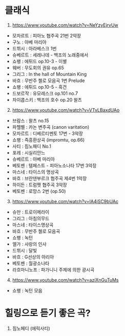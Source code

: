 # 클래식

1. https://www.youtube.com/watch?v=NeYzyEjrvUw

- 모차르트 : 피아노 협주곡 21번 2악장
- 구노 : 아베 마리아
- 드뷔시 : 아라베스크 1번
- 슈베르트 : 세레나데 - 백조의 노래중에서
- 쇼팽 : 에튀드 op.10-3 - 이별
- 웨버 : 무도회의 권유 op.65
- 그리그 : In the hall of Mountain King
- 바흐 : 무반주 첼로 모음곡 1번 Prelude
- 쇼팽 : 에튀드 op.10-5 - 흑건
- 드보르작 : 유모레스크 op.101 no.7
- 차이콥스키 : 백조의 호수 op.20 왈츠

2. https://www.youtube.com/watch?v=VTvLBaxdUAo

- 브람스 : 왈츠 no.15
- 파헬벨 : 카논 변주곡 (canon varitation)
- 모차르트 : 디베르티멘토 17번 - 3악장
- 쇼팽 : 즉흥환상곡 (impromtu, op.66)
- 사티 : 짐노패디 No.1 
- 포레 : 시실리안느
- 슈베르트 : 아베 마리아
- 베토벤 : 템페스트 - 피아노소나타 17번 3악장
- 마스네 : 타이스의 명상곡
- 바흐 : 브란덴부르크 협주곡 제4번 1악장
- 하이든 : 트럼펫 협주곡 3악장
- 베토벤 : 로망스 2번 (op.50)

3. https://www.youtube.com/watch?v=IA4iSC9bUAc

- 슈만 : 트로이메라이
- 그리그 : 아침의무드
- 마스네 : 타이스명상곡
- 바흐 : 무반주 첼로 모음곡
- 쇼팽 : 녹턴
- 엘가 : 사랑의 인사
- 드뷔시 : 달빛
- 바흐 : G선상의 아리아
- 베토벤 : 월광소나타
- 라흐마니노프 : 파가니니 주제에 의한 광시곡

4. https://www.youtube.com/watch?v=aziXnGuTuMs

- 쇼팽 : 녹턴 모음

# 힐링으로 듣기 좋은 곡?

1. 짐노페디 (에릭사티)